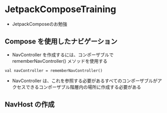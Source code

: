 # JetpackComposeTraining
- JetpackComposeのお勉強


## Compose を使用したナビゲーション 
- NavController を作成するには、コンポーザブルで rememberNavController() メソッドを使用する

```
val navController = rememberNavController()
```

- NavController は、これを参照する必要があるすべてのコンポーザブルがアクセスできるコンポーザブル階層内の場所に作成する必要がある

## NavHost の作成

